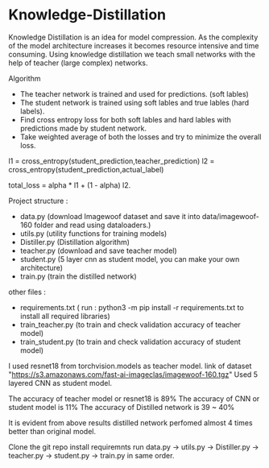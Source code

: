# Knowledge-Distillation


Knowledge Distillation is an idea for model compression. As the complexity of the model architecture increases it becomes resource intensive and time consuming.
Using knowledge distillation we teach small networks with the help of teacher (large complex) networks.


Algorithm 
 - The teacher network is trained and used for predictions. (soft lables)
 - The student network is trained using soft lables and true lables (hard labels).
 - Find cross entropy loss for both soft lables and hard lables with predictions made by student network.
 - Take weighted average of both the losses and try to minimize the overall loss.

l1 = cross_entropy(student_prediction,teacher_prediction)
l2 = cross_entropy(student_prediction,actual_label)

total_loss = alpha * l1 + (1 - alpha) l2.


Project structure :
  - data.py (download Imagewoof dataset and save it into data/imagewoof-160 folder and read using dataloaders.)
  - utils.py (utility functions for training models)
  - Distiller.py (Distillation algorithm)
  - teacher.py (download and save teacher model)
  - student.py (5 layer cnn as student model, you can make your own architecture)
  - train.py (train the distilled network)


other files : 
  - requirements.txt ( run : python3 -m pip install -r requirements.txt to install all required libraries)
  - train_teacher.py (to train and check validation accuracy of teacher model)
  - train_student.py (to train and check validation accuracy of student model)
  
  
 I used resnet18 from torchvision.models as teacher model.
 link of dataset "https://s3.amazonaws.com/fast-ai-imageclas/imagewoof-160.tgz"
 Used 5 layered CNN as student model.
 
 
 The accuracy of teacher model or resnet18 is 89%
 The accuracy of CNN or student model is 11%
 The accuracy of Distilled network is 39 ~ 40%
 
 It is evident from above results distilled network perfomed almost 4 times better than original model.
 
 
 Clone the git repo 
 install requiremnts
 run data.py -> utils.py -> Distiller.py -> teacher.py -> student.py -> train.py in same order.
